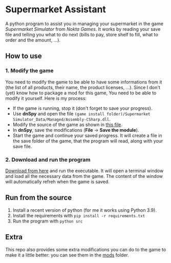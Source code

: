 # Supermarket Assistant

A python program to assist you in managing your supermarket in the game *Supermarket Simulator* from *Nokta Games*.
It works by reading your save file and telling you what to do next (bills to pay, store shelf to fill, what to order and the amount, ...).

## How to use

### 1. Modify the game

You need to modify the game to be able to have some informations from it (the list of all products, their name, the product licenses, ...).
Since I don't (yet) know how to package a mod for this game, You need to be able to modify it yourself.
Here is my process:
- If the game is running, stop it (don't forget to save your progress).
- Use **dnSpy** and open the file `(game install folder)/Supermarket Simulator_Data/Managed/Assembly-CSharp.dll`.
- Modify the source of the game as shown in [this file](mods/extract-data.diff).
- In **dnSpy**, save the modifications (**File** -> **Save the module**).
- Start the game and continue your saved progress. It will create a file in the save folder of the game, that the program will read, along with your save file.

### 2. Download and run the program

[Download from here](https://github.com/marcbal/SupermarketAssistant/releases) and run the executable.
It will open a terminal window and load all the necessary data from the game.
The content of the window will automatically refreh when the game is saved.

## Run from the source

1. Install a recent version of python (for me it works using Python 3.9).
2. Install the requirements with `pip install -r requirements.txt`
3. Run the program with `python src`

## Extra

This repo also provides some extra modifications you can do to the game to make it a little better: you can see them in the [mods](mods) folder.